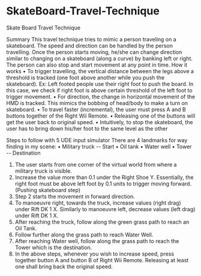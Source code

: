 SkateBoard-Travel-Technique
===========================
Skate Board Travel Technique

Summary
This travel technique tries to mimic a person traveling on a skateboard. The speed and direction can be handled by the person travelling.  Once the person starts moving, he/she can change direction similar to changing on a skateboard (along a curve) by banking left or right. The person can also stop and start movement at any point in time.
How it works
•	To trigger travelling, the vertical distance between the legs above a threshold is tracked (one foot above another while you push the skateboard). Ex:  Left footed people use their right foot to push the board. In this case, we check if right foot is above certain threshold of the left foot to trigger movement.
•	For direction, the change in horizontal movement of the HMD is tracked. This mimics the bobbing of head/body to make a turn on skateboard. 
•	To travel faster (incremental), the user must press A and B buttons together of the Right Wii Remote.
•	Releasing one of the buttons will get the user back to original speed.
•	Intuitively, to stop the skateboard, the user has to bring down his/her foot to the same level as the other

Steps to follow with 5 UDE input simulator
There are 4 landmarks for way finding in my scene:
•	Military truck -- Start
•	Oil tank
•	Water well
•	Tower -- Destination
	
1.	The user starts from one corner of the virtual world from where a military truck is visible. 
2.	Increase the value more than 0.1 under the Right Shoe Y.  Essentially, the right foot must be above left foot by 0.1 units to trigger moving forward. (Pushing skateboard step)
3.	Step 2 starts the movement in forward direction.
4.	To manoeuvre right, towards the truck, increase values (right drag) under Rift DK 1 X. Similarly to manoeuvre left, decrease values (left drag) under Rift DK 1 X.
5.	After reaching the truck, follow along the green grass path to reach an Oil Tank. 
6.	Follow further along the grass path to reach Water Well.
7.	After reaching Water well, follow along the grass path to reach the Tower which is the destination.
8.	In the above steps, whenever you wish to increase speed, press together button A and button B of Right Wii Remote.  Releasing at least one shall bring back the original speed.
